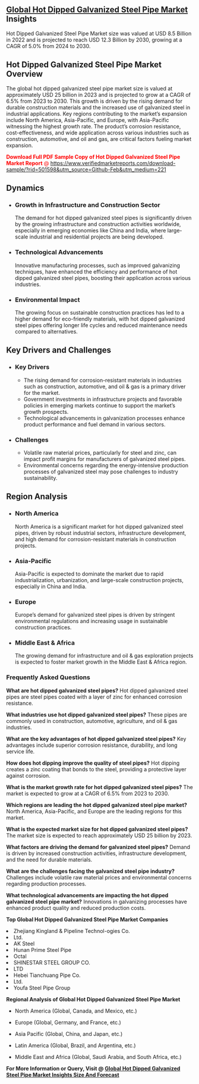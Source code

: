 <h2><a href="https://www.verifiedmarketreports.com/download-sample/?rid=501598&amp;utm_source=Github&amp;utm_medium=221" target="_blank">Global Hot Dipped Galvanized Steel Pipe Market</a> Insights</h2><p>Hot Dipped Galvanized Steel Pipe Market size was valued at USD 8.5 Billion in 2022 and is projected to reach USD 12.3 Billion by 2030, growing at a CAGR of 5.0% from 2024 to 2030.</p><p> <h2>Hot Dipped Galvanized Steel Pipe Market Overview</h2> <p>The global hot dipped galvanized steel pipe market size is valued at approximately USD 25 billion in 2023 and is projected to grow at a CAGR of 6.5% from 2023 to 2030. This growth is driven by the rising demand for durable construction materials and the increased use of galvanized steel in industrial applications. Key regions contributing to the market’s expansion include North America, Asia-Pacific, and Europe, with Asia-Pacific witnessing the highest growth rate. The product’s corrosion resistance, cost-effectiveness, and wide application across various industries such as construction, automotive, and oil and gas, are critical factors fueling market expansion.</p> <p><p><span class=""><span style="color: #ff0000;"><strong>Download Full PDF Sample Copy of Hot Dipped Galvanized Steel Pipe Market Report</strong> @ </span><a href="https://www.verifiedmarketreports.com/download-sample/?rid=501598&amp;utm_source=Github-Feb&amp;utm_medium=221" target="_blank">https://www.verifiedmarketreports.com/download-sample/?rid=501598&amp;utm_source=Github-Feb&amp;utm_medium=221</a></span></p></p> <h2>Dynamics</h2> <ul> <li><h3>Growth in Infrastructure and Construction Sector</h3> The demand for hot dipped galvanized steel pipes is significantly driven by the growing infrastructure and construction activities worldwide, especially in emerging economies like China and India, where large-scale industrial and residential projects are being developed.</li> <li><h3>Technological Advancements</h3> Innovative manufacturing processes, such as improved galvanizing techniques, have enhanced the efficiency and performance of hot dipped galvanized steel pipes, boosting their application across various industries.</li> <li><h3>Environmental Impact</h3> The growing focus on sustainable construction practices has led to a higher demand for eco-friendly materials, with hot dipped galvanized steel pipes offering longer life cycles and reduced maintenance needs compared to alternatives.</li> </ul> <h2>Key Drivers and Challenges</h2> <ul> <li><h3>Key Drivers</h3> <ul> <li>The rising demand for corrosion-resistant materials in industries such as construction, automotive, and oil & gas is a primary driver for the market.</li> <li>Government investments in infrastructure projects and favorable policies in emerging markets continue to support the market’s growth prospects.</li> <li>Technological advancements in galvanization processes enhance product performance and fuel demand in various sectors.</li> </ul> </li> <li><h3>Challenges</h3> <ul> <li>Volatile raw material prices, particularly for steel and zinc, can impact profit margins for manufacturers of galvanized steel pipes.</li> <li>Environmental concerns regarding the energy-intensive production processes of galvanized steel may pose challenges to industry sustainability.</li> </ul> </li> </ul> <h2>Region Analysis</h2> <ul> <li><h3>North America</h3> North America is a significant market for hot dipped galvanized steel pipes, driven by robust industrial sectors, infrastructure development, and high demand for corrosion-resistant materials in construction projects.</li> <li><h3>Asia-Pacific</h3> Asia-Pacific is expected to dominate the market due to rapid industrialization, urbanization, and large-scale construction projects, especially in China and India.</li> <li><h3>Europe</h3> Europe’s demand for galvanized steel pipes is driven by stringent environmental regulations and increasing usage in sustainable construction practices.</li> <li><h3>Middle East & Africa</h3> The growing demand for infrastructure and oil & gas exploration projects is expected to foster market growth in the Middle East & Africa region.</li> </ul> <h3>Frequently Asked Questions</h3> <p><strong>What are hot dipped galvanized steel pipes?</strong> Hot dipped galvanized steel pipes are steel pipes coated with a layer of zinc for enhanced corrosion resistance.</p> <p><strong>What industries use hot dipped galvanized steel pipes?</strong> These pipes are commonly used in construction, automotive, agriculture, and oil & gas industries.</p> <p><strong>What are the key advantages of hot dipped galvanized steel pipes?</strong> Key advantages include superior corrosion resistance, durability, and long service life.</p> <p><strong>How does hot dipping improve the quality of steel pipes?</strong> Hot dipping creates a zinc coating that bonds to the steel, providing a protective layer against corrosion.</p> <p><strong>What is the market growth rate for hot dipped galvanized steel pipes?</strong> The market is expected to grow at a CAGR of 6.5% from 2023 to 2030.</p> <p><strong>Which regions are leading the hot dipped galvanized steel pipe market?</strong> North America, Asia-Pacific, and Europe are the leading regions for this market.</p> <p><strong>What is the expected market size for hot dipped galvanized steel pipes?</strong> The market size is expected to reach approximately USD 25 billion by 2023.</p> <p><strong>What factors are driving the demand for galvanized steel pipes?</strong> Demand is driven by increased construction activities, infrastructure development, and the need for durable materials.</p> <p><strong>What are the challenges facing the galvanized steel pipe industry?</strong> Challenges include volatile raw material prices and environmental concerns regarding production processes.</p> <p><strong>What technological advancements are impacting the hot dipped galvanized steel pipe market?</strong> Innovations in galvanizing processes have enhanced product quality and reduced production costs.</p> </p><p><strong>Top Global Hot Dipped Galvanized Steel Pipe Market Companies</strong></p><div data-test-id=""><p><li>Zhejiang Kingland & Pipeline Technol-ogies Co.</li><li>Ltd.</li><li> AK Steel</li><li> Hunan Prime Steel Pipe</li><li> Octal</li><li> SHINESTAR STEEL GROUP CO.</li><li> LTD</li><li> Hebei Tianchuang Pipe Co.</li><li> Ltd.</li><li> Youfa Steel Pipe Group</li></p><div><strong>Regional Analysis of&nbsp;Global Hot Dipped Galvanized Steel Pipe Market</strong></div><ul><li dir="ltr"><p dir="ltr">North America&nbsp;(Global, Canada, and Mexico, etc.)</p></li><li dir="ltr"><p dir="ltr">Europe (Global, Germany, and France, etc.)</p></li><li dir="ltr"><p dir="ltr">Asia Pacific&nbsp;(Global, China, and Japan, etc.)</p></li><li dir="ltr"><p dir="ltr">Latin America&nbsp;(Global, Brazil, and Argentina, etc.)</p></li><li dir="ltr">Middle East and Africa&nbsp;(Global, Saudi Arabia, and South Africa, etc.)</li></ul><p><strong>For More Information or Query, Visit @&nbsp;</strong><strong><a href="https://www.verifiedmarketreports.com/product/hot-dipped-galvanized-steel-pipe-market/?utm_source=Github&amp;utm_medium=221" target="_blank">Global Hot Dipped Galvanized Steel Pipe Market Insights Size And Forecast</a></strong></p></div>
